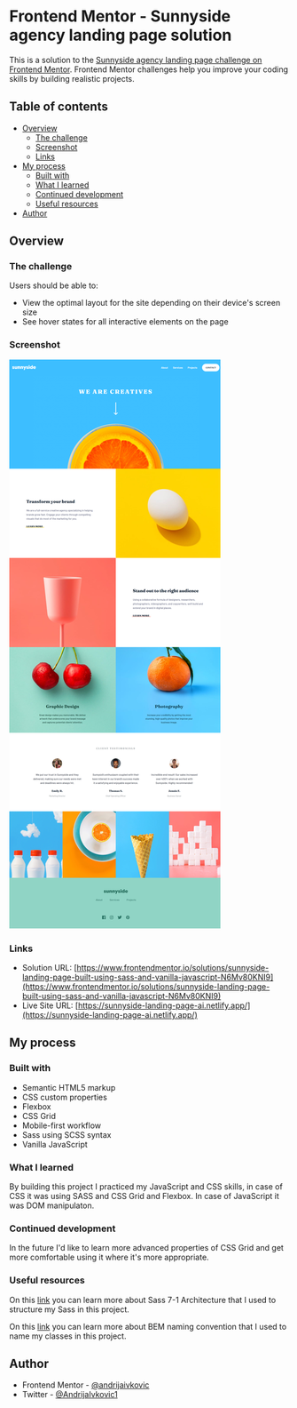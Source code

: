 # Frontend Mentor - Sunnyside agency landing page solution

This is a solution to the [Sunnyside agency landing page challenge on Frontend Mentor](https://www.frontendmentor.io/challenges/sunnyside-agency-landing-page-7yVs3B6ef). Frontend Mentor challenges help you improve your coding skills by building realistic projects.

## Table of contents

- [Overview](#overview)
  - [The challenge](#the-challenge)
  - [Screenshot](#screenshot)
  - [Links](#links)
- [My process](#my-process)
  - [Built with](#built-with)
  - [What I learned](#what-i-learned)
  - [Continued development](#continued-development)
  - [Useful resources](#useful-resources)
- [Author](#author)

## Overview

### The challenge

Users should be able to:

- View the optimal layout for the site depending on their device's screen size
- See hover states for all interactive elements on the page

### Screenshot

![](./screenshot.png)

### Links

- Solution URL: [https://www.frontendmentor.io/solutions/sunnyside-landing-page-built-using-sass-and-vanilla-javascript-N6Mv80KNI9](https://www.frontendmentor.io/solutions/sunnyside-landing-page-built-using-sass-and-vanilla-javascript-N6Mv80KNI9)
- Live Site URL: [https://sunnyside-landing-page-ai.netlify.app/](https://sunnyside-landing-page-ai.netlify.app/)

## My process

### Built with

- Semantic HTML5 markup
- CSS custom properties
- Flexbox
- CSS Grid
- Mobile-first workflow
- Sass using SCSS syntax
- Vanilla JavaScript

### What I learned

By building this project I practiced my JavaScript and CSS skills, in case of CSS it was using SASS and CSS Grid and Flexbox. In case of JavaScript it was DOM manipulaton.

### Continued development

In the future I'd like to learn more advanced properties of CSS Grid and get more comfortable using it where it's more appropriate.

### Useful resources

On this [link](https://www.learnhowtoprogram.com/user-interfaces/building-layouts-preprocessors/7-1-sass-architecture) you can learn more about Sass 7-1 Architecture that I used to structure my Sass in this project.

On this [link](http://getbem.com/) you can learn more about BEM naming convention that I used to name my classes in this project.

## Author

- Frontend Mentor - [@andrijaivkovic](https://www.frontendmentor.io/profile/andrijaivkovic)
- Twitter - [@AndrijaIvkovic1](https://www.twitter.com/AndrijaIvkovic1)
